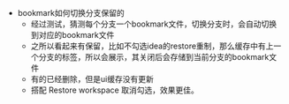 - bookmark如何切换分支保留的
  - 经过测试，猜测每个分支一个bookmark文件，切换分支时，会自动切换到对应的bookmark文件
  - 之所以看起来有保留，比如不勾选idea的restore重制，那么缓存中有上一个分支的标签，所以会展示，其关闭后会存储到当前分支的bookmark文件
  - 有的已经删除，但是ui缓存没有更新
  - 搭配 Restore workspace 取消勾选，效果更佳。
